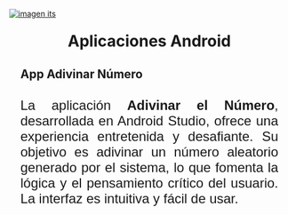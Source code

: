 [<img src="https://raw.githubusercontent.com/DarwinChamba/AplicacionesEnClase/refs/heads/master/WhatsApp%20Image%202024-05-14%20at%208.14.50%20PM.jpeg" alt="imagen its">](https://raw.githubusercontent.com/DarwinChamba/AplicacionesEnClase/refs/heads/master/WhatsApp%20Image%202024-05-14%20at%208.14.50%20PM.jpeg?token=GHSAT0AAAAAAC2YQ3AGOWL3D6QZ5P5TYD22Z2R575Q)
<h1 style="text-align: center; padding: 10px; margin: 10px;">Aplicaciones Android</h1>
<h2 style= "padding: 10px; margin: 10px;">App Adivinar Número</h2>

<p style="text-align: justify; margin: 10px; padding: 10px; font-size: 1.5rem; font-family: 'Gill Sans', 'Gill Sans MT', Calibri, 'Trebuchet MS', sans-serif;">La aplicación <strong>Adivinar el Número</strong>, desarrollada en Android Studio, ofrece una experiencia entretenida y desafiante. Su objetivo es adivinar un número aleatorio generado por el sistema, lo que fomenta la lógica y el pensamiento crítico del usuario. La interfaz es intuitiva y fácil de usar.</p>
